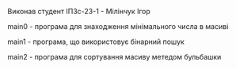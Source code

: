 Виконав студент ІПЗс-23-1 - Мілінчук Ігор

main0 - програма для знаходження мінімального числа в масиві

main1 - програма, що використовує бінарний пошук

main2 - програма для сортування масиву метедом бульбашки
